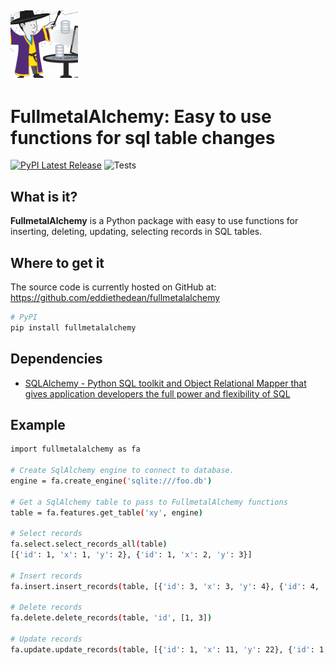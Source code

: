 ![FullmetalAlchemy Logo](https://raw.githubusercontent.com/eddiethedean/fullmetalalchemy/main/docs/sqllogo.png)
-----------------

# FullmetalAlchemy: Easy to use functions for sql table changes
[![PyPI Latest Release](https://img.shields.io/pypi/v/fullmetalalchemy.svg)](https://pypi.org/project/fullmetalalchemy/)
![Tests](https://github.com/eddiethedean/fullmetalalchemy/actions/workflows/tests.yml/badge.svg)

## What is it?

**FullmetalAlchemy** is a Python package with easy to use functions for inserting, deleting, updating, selecting records in SQL tables.

## Where to get it
The source code is currently hosted on GitHub at:
https://github.com/eddiethedean/fullmetalalchemy

```sh
# PyPI
pip install fullmetalalchemy
```

## Dependencies
- [SQLAlchemy - Python SQL toolkit and Object Relational Mapper that gives application developers the full power and flexibility of SQL](https://www.sqlalchemy.org/)


## Example
```sh
import fullmetalalchemy as fa

# Create SqlAlchemy engine to connect to database.
engine = fa.create_engine('sqlite:///foo.db')

# Get a SqlAlchemy table to pass to FullmetalAlchemy functions
table = fa.features.get_table('xy', engine)

# Select records
fa.select.select_records_all(table)
[{'id': 1, 'x': 1, 'y': 2}, {'id': 1, 'x': 2, 'y': 3}]

# Insert records
fa.insert.insert_records(table, [{'id': 3, 'x': 3, 'y': 4}, {'id': 4, 'x': 5, 'y': 6}])

# Delete records
fa.delete.delete_records(table, 'id', [1, 3])

# Update records
fa.update.update_records(table, [{'id': 1, 'x': 11, 'y': 22}, {'id': 1, 'x': 23, 'y': 34}], 'id')
```